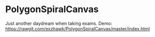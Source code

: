 # PolygonSpiralCanvas
Just another daydream when taking exams.
Demo: https://rawgit.com/exzhawk/PolygonSpiralCanvas/master/index.html
